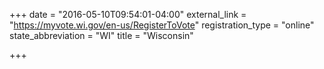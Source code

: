 +++
date = "2016-05-10T09:54:01-04:00"
external_link = "https://myvote.wi.gov/en-us/RegisterToVote"
registration_type = "online"
state_abbreviation = "WI"
title = "Wisconsin"

+++
